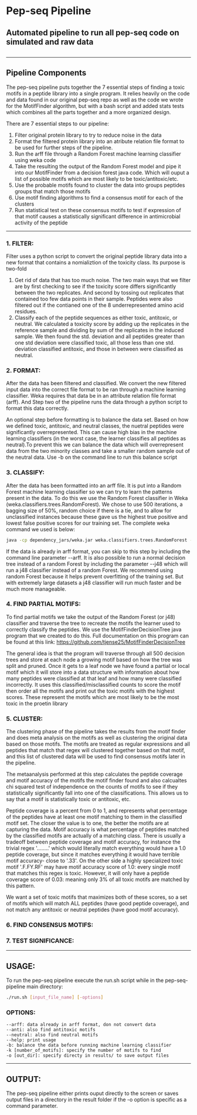 # Pep-seq Pipeline
<h2> Automated pipeline to run all pep-seq code on simulated and raw data<h2>

***

<h2> Pipeline Components </h2>

The pep-seq pipeline puts together the 7 essential steps of finding a toxic
motifs in a peptide library into a single program. It relies heavily on the 
code and data found in our original pep-seq repo as well as the code we wrote
for the MotifFinder algorithm, but with a bash script and added stats tests which 
combines all the parts together and a more organized design. 

There are 7 essential steps to our pipeline:

1.	Filter original protein library to try to reduce noise in the data
2. 	Format the filtered protein library into an atribute relation file format to
	be used for further steps of the pipeline.
3.	Run the arff file through a Random Forest machine learning classifier
	using weka code
4.	Take the resulting the output of the Random Forest model and pipe it
	into our MotifFinder from a decision forest java code. Which will ouput
	a list of possible motifs which are most likely to be
	toxic/antitoxic/etc.
5.	Use the probable motifs found to cluster the data into groups peptides
	groups that match those motifs
6. 	Use motif finding algorithms to find a consensus motif for each of the 
	clusters
7.	Run statistical test on these consensus motifs  to test if expression of 
	that motif causes a statistically significant difference in antimicrobial 
	activity of the peptide

***

<h3>1. FILTER: </h3>

Filter uses a python script to convert the original peptide library data into
a new format that contains a nomializtion of the toxicity class. Its purpose is
two-fold

1. 	Get rid of data that has too much noise. The two main ways that we filter
	are by first checking to see if the toxicity score differs
	significantly between the two replicates. And second by tossing out
	replicates that contained too few data points in their sample. Peptides
	were also filtered out if the contianed one of the 8 underrepresented
	amino acid residues.
2.	Classify each of the peptide sequences as either toxic, antitoxic, or
	neutral. We calculated a toxicity score by adding up the replicates in
	the reference sample and dividing by sum of the replicates in the
	induced sample. We then found the std. deviation and all peptides
	greater than one std deviation were classified toxic, all those less
	than one std. deviation classified antitoxic, and those in between were
	classified as neutral.

<h3>2. FORMAT:  </h3>

After the data has been filtered and classified. We convert the new filtered
input data into the correct file format to be ran through a machine learning
classifier. Weka requires that data be in an attribute relation file format
(arff). And Step two of the pipeline runs the data through a python script to
format this data correctly.

An optional step before formatting is to balance the data set. Based on how we
defined toxic, antitoxic, and neutral classes, the nuetral peptides were
significantly overrepresented. This can cause high bias in the machine learning
classifiers (in the worst case, the learner classifies all peptides as
neutral).To prevent this we can balance the data which will overrepresent data
from the two minority classes and take a smaller random sample out of the
neutral data. Use -b on the command line to run this balance script

<h3>3. CLASSIFY: </h3>

After the data has been formatted into an arff file. It is put into a Random
Forest machine learning classifier so we can try to learn the patterns present
in the data. To do this we use the Random Forest classifier in Weka
(weka.classifiers.trees.RandomForest). We chose to use 500 iterations, a
bagging size of 50%, random choice if there is a tie, and to allow for
unclassified instances because these gave us the highest true positive and
lowest false positive scores for our training set. The complete weka command we
used is below:

```bash
java -cp dependency_jars/weka.jar weka.classifiers.trees.RandomForest -U -B -P 50 -I 500 -print -no-cv  -t $INPUT_FILE 
```

If the data is already in arff format, you can skip to this step by including 
the command line parameter --arff. It is also possible to run a normal decision
tree instead of a random Forest by including the parameter --j48 which will run
a j48 classifier instead of a random Forest. We recommend using random Forest because
it helps prevent overfitting of the training set. But with extremely large datasets
a j48 classifier will run much faster and be much more manageable.

<h3>4. FIND PARTIAL MOTIFS: </h3>

To find partial motifs we take the output of the Random Forest (or j48)
classifier and traverse the tree to recreate the motifs the learner used to
correctly classify the peptides. We use the MotifFinderDecisionTree java
program that we created to do this. Full documentation on this program can be
found at this link: <a href="https://github.com/tjense25/MotifFinderDecisionTree"> https://github.com/tjense25/MotifFinderDecisionTree </a> 

The general idea is that the program will traverse through all 500 decision
trees and store at each node a growing motif based on how the tree was split
and pruned. Once it gets to a leaf node we have found a partial or local motif
which it will store into a data structure with information about how many
peptides were classified at that leaf and how many were classified incorrectly.
It uses this classified/misclassified counts to score the motif then order all
the motifs and print out the toxic motifs with the highest scores. These
represent the motifs which are most likely to be the most toxic in the proetin
library

<h3>5. CLUSTER: </h3>

The clustering phase of the pipeline takes the results from the motif finder
and does meta analysis on the motifs as well as clustering the original data
based on those motifs. The motifs are treated as regular expressions and all
peptides that match that regex will clustered together based on that motif, and
this list of clustered data will be used to find consensus motifs later in the
pipeline.

The metaanalysis performed at this step calculates the peptide coverage and
motif accuracy of the motifs the motif finder found and also calcualtes chi
squared test of independence on the counts of motifs to see if they
statistically significantly fall into one of the classifications. This allows
us to say that a motif is statistically toxic or antitoxic, etc. 

Peptide coverage is a percent from 0 to 1, and represents what percentage of
the peptides have at least one motif matching to them in the classified motif
set. The closer the value is to one, the better the motifs are at capturing the
data. Motif accuracy is what percentage of peptides matched by the classified
motifs are actually of a matching class. There is usually a tradeoff between
peptide coverage and motif accuracy, for instance the trivial regex '........'
which would literally match everything would have a 1.0 peptide coverage, but
since it matches everything it would have terrible motif accuracy- close to
'.33'. On the other side a highly specialized toxic motif '.F.FY.RF' may have
motif accuracy score of 1.0: every single motif that matches this regex is
toxic. However, it will only have a peptide coverage score of 0.03: meaning
only 3% of all toxic motifs are matched by this pattern.

We want a set of toxic motifs that maximizes both of these scores, so a set of
motifs which will match ALL peptides (have good peptide coverage), and not
match any antitoxic or neutral peptides (have good motif accuracy).

<h3>6. FIND CONSENSUS MOTIFS: </h3>

<h3>7. TEST SIGNIFICANCE: </h3>

***

<h2> USAGE: </h2>

To run the pep-seq pipeline execute the run.sh script while in the pep-seq-pipeline main directory:

```bash
./run.sh [input_file_name] [-options]
```

<h3>OPTIONS:</h3>

	--arff: data already in arff format, don not convert data
	--anti: also find antitoxic motifs 
	--neutral: also find neutral motifs 
	--help: print usage 
	-b: balance the data before running machine learning classifier 
	-k [number_of_motifs]: specify the number of motifs to find 
	-o [out_dir]: specify directy in results/ to save output files 

***

<h2> OUTPUT: </h2>

The pep-seq pipeline either prints ouput directly to the screen or saves output files in a
directory in the result folder if the -o option is specific as a command parameter.
 
